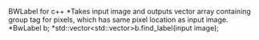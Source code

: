 BWLabel for c++
*Takes input image and outputs vector array containing group tag for pixels, which has same pixel location as input image.
*BwLabel b;
*std::vector<std::vector<int>>b.find_label(input image);